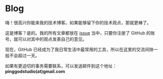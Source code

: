 # Blog 

嗨！很高兴你能来我的技术博客。如果能够留下你的技术观点，那就更棒了。

这是博客？是的。我的所有文章都放在 [issue]([https://github.com/pinggod/Blog/issues]) 当中，只要你注册了 GitHub 的账号，就可以对其中的观点发表自己的意见。

现在，GitHub 已经成为了我日常生活中最常用的工具，所以在这里的交流间隙一般不会超过一天。

如果有更迫切的事务需要联系，可以发送邮件到这个地址：**pinggodstudio(at)gmail.com**
